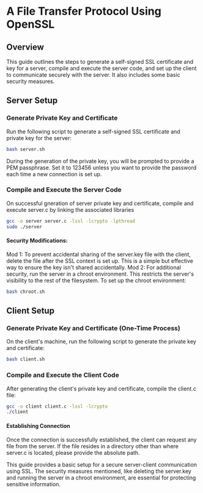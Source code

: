 # A File Transfer Protocol Using OpenSSL

## Overview
This guide outlines the steps to generate a self-signed SSL certificate and key for a server, compile and execute the server code, and set up the client to communicate securely with the server. It also includes some basic security measures.

## Server Setup

### Generate Private Key and Certificate
Run the following script to generate a self-signed SSL certificate and private key for the server:

```bash
bash server.sh
```
During the generation of the private key, you will be prompted to provide a PEM passphrase. Set it to 123456 unless you want to provide the password each time a new connection is set up.

### Compile and Execute the Server Code
On successful gneration of server private key and certificate, compile and execute server.c by linking the associated libraries 
```bash
gcc -o server server.c -lssl -lcrypto -lpthread
sudo ./server
```
#### Security Modifications:
Mod 1: To prevent accidental sharing of the server.key file with the client, delete the file after the SSL context is set up. This is a simple but effective way to ensure the key isn't shared accidentally.
Mod 2: For additional security, run the server in a chroot environment. This restricts the server's visibility to the rest of the filesystem.
To set up the chroot environment:
```bash
bash chroot.sh
```
## Client Setup
### Generate Private Key and Certificate (One-Time Process)
On the client's machine, run the following script to generate the private key and certificate:
```bash
bash client.sh
```
### Compile and Execute the Client Code

After generating the client's private key and certificate, compile the client.c file:
```bash
gcc -o client client.c -lssl -lcrypto
./client
```
#### Establishing Connection
Once the connection is successfully established, the client can request any file from the server. If the file resides in a directory other than where server.c is located, please provide the absolute path.

This guide provides a basic setup for a secure server-client communication using SSL. The security measures mentioned, like deleting the server.key and running the server in a chroot environment, are essential for protecting sensitive information.
